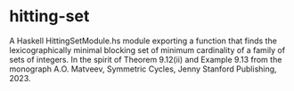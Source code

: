 # hitting-set
A Haskell HittingSetModule.hs module exporting a function that finds the lexicographically minimal blocking set of minimum cardinality of a family of sets of integers. In the spirit of Theorem 9.12(ii) and Example 9.13 from the monograph A.O. Matveev, Symmetric Cycles, Jenny Stanford Publishing, 2023.

